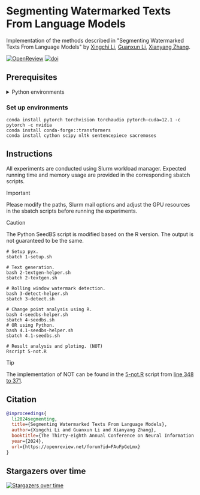 # Segmenting Watermarked Texts From Language Models

Implementation of the methods described in "Segmenting Watermarked Texts From Language Models" by [Xingchi Li](https://xingchi.li), [Guanxun Li](https://guanxun.li), [Xianyang Zhang](https://zhangxiany-tamu.github.io).

[![OpenReview](https://img.shields.io/badge/OpenReview-Segmenting%20Watermarked%20Texts%20From%20Language%20Models-8c1b13.svg)](https://openreview.net/forum?id=FAuFpGeLmx)
[![doi](https://img.shields.io/badge/doi-10.48550/arXiv.2410.20670-b31b1b.svg)](https://doi.org/10.48550/arXiv.2410.20670)

## Prerequisites

<details closed>
<summary>Python environments</summary>

-   Cython==3.0.10
-   datasets==2.19.1
-   huggingface_hub==0.23.0
-   nltk==3.8.1
-   numpy==1.26.4
-   sacremoses==0.0.53
-   scipy==1.13.0
-   sentencepiece==0.2.0
-   tokenizers==0.19.1
-   torch==2.3.0.post100
-   torchaudio==2.3.0
-   torchvision==0.18.0
-   tqdm==4.66.4
-   transformers==4.40.2

</details>

### Set up environments

```shell
conda install pytorch torchvision torchaudio pytorch-cuda=12.1 -c pytorch -c nvidia
conda install conda-forge::transformers
conda install cython scipy nltk sentencepiece sacremoses
```

## Instructions

All experiments are conducted using Slurm workload manager. Expected running
time and memory usage are provided in the corresponding sbatch scripts.

> [!IMPORTANT]
> Please modify the paths, Slurm mail options and adjust the GPU resources in
> the sbatch scripts before running the experiments.

> [!CAUTION]
> The Python SeedBS script is modified based on the R version. The output is not
> guaranteed to be the same.

```shell
# Setup pyx.
sbatch 1-setup.sh

# Text generation.
bash 2-textgen-helper.sh
sbatch 2-textgen.sh

# Rolling window watermark detection.
bash 3-detect-helper.sh
sbatch 3-detect.sh

# Change point analysis using R.
bash 4-seedbs-helper.sh
sbatch 4-seedbs.sh
# OR using Python.
bash 4.1-seedbs-helper.sh
sbatch 4.1-seedbs.sh

# Result analysis and ploting. (NOT)
Rscript 5-not.R
```

> [!TIP]
> The implementation of NOT can be found in the [5-not.R](./5-not.R) script from
> [line 348 to 371](https://github.com/doccstat/llm-watermark-cpd/blob/main/5-not.R#L348-L371).

## Citation

```bibtex
@inproceedings{
  li2024segmenting,
  title={Segmenting Watermarked Texts From Language Models},
  author={Xingchi Li and Guanxun Li and Xianyang Zhang},
  booktitle={The Thirty-eighth Annual Conference on Neural Information Processing Systems},
  year={2024},
  url={https://openreview.net/forum?id=FAuFpGeLmx}
}
```

## Stargazers over time

[![Stargazers over time](https://starchart.cc/doccstat/llm-watermark-cpd.svg)](https://starchart.cc/doccstat/llm-watermark-cpd)
